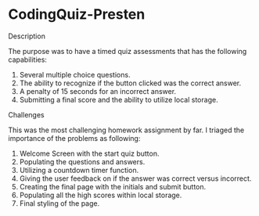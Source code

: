 # CodingQuiz-Presten

Description

The purpose was to have a timed quiz assessments that has the following capabilities:

1.  Several multiple choice questions.
2.  The ability to recognize if the button clicked was the correct answer.
3.  A penalty of 15 seconds for an incorrect answer.
4.  Submitting a final score and the ability to utilize local storage.

Challenges

This was the most challenging homework assignment by far. I triaged the importance of the problems as following:

1. Welcome Screen with the start quiz button.
2. Populating the questions and answers.
3. Utilizing a countdown timer function.
4. Giving the user feedback on if the answer was correct versus incorrect.
5. Creating the final page with the initials and submit button.
6. Populating all the high scores within local storage.
7. Final styling of the page.
